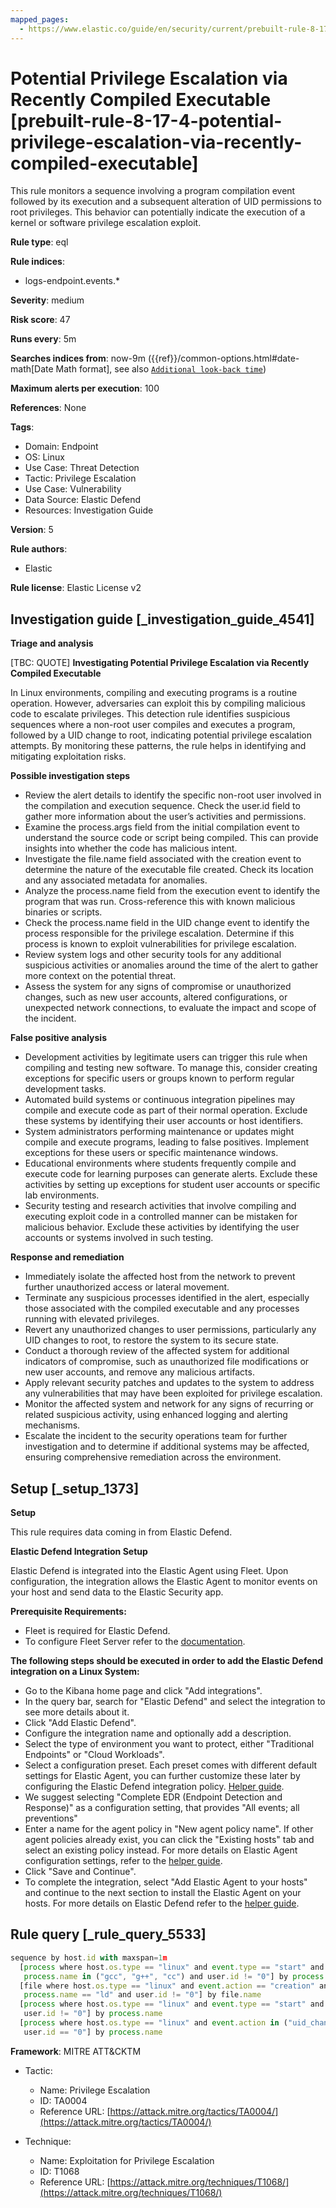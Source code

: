 ```yaml
---
mapped_pages:
  - https://www.elastic.co/guide/en/security/current/prebuilt-rule-8-17-4-potential-privilege-escalation-via-recently-compiled-executable.html
---
```


# Potential Privilege Escalation via Recently Compiled Executable [prebuilt-rule-8-17-4-potential-privilege-escalation-via-recently-compiled-executable]

This rule monitors a sequence involving a program compilation event followed by its execution and a subsequent alteration of UID permissions to root privileges. This behavior can potentially indicate the execution of a kernel or software privilege escalation exploit.

**Rule type**: eql

**Rule indices**:

* logs-endpoint.events.*

**Severity**: medium

**Risk score**: 47

**Runs every**: 5m

**Searches indices from**: now-9m ({{ref}}/common-options.html#date-math[Date Math format], see also [`Additional look-back time`](docs-content://solutions/security/detect-and-alert/create-detection-rule.md#rule-schedule))

**Maximum alerts per execution**: 100

**References**: None

**Tags**:

* Domain: Endpoint
* OS: Linux
* Use Case: Threat Detection
* Tactic: Privilege Escalation
* Use Case: Vulnerability
* Data Source: Elastic Defend
* Resources: Investigation Guide

**Version**: 5

**Rule authors**:

* Elastic

**Rule license**: Elastic License v2

## Investigation guide [_investigation_guide_4541]

**Triage and analysis**

[TBC: QUOTE]
**Investigating Potential Privilege Escalation via Recently Compiled Executable**

In Linux environments, compiling and executing programs is a routine operation. However, adversaries can exploit this by compiling malicious code to escalate privileges. This detection rule identifies suspicious sequences where a non-root user compiles and executes a program, followed by a UID change to root, indicating potential privilege escalation attempts. By monitoring these patterns, the rule helps in identifying and mitigating exploitation risks.

**Possible investigation steps**

* Review the alert details to identify the specific non-root user involved in the compilation and execution sequence. Check the user.id field to gather more information about the user’s activities and permissions.
* Examine the process.args field from the initial compilation event to understand the source code or script being compiled. This can provide insights into whether the code has malicious intent.
* Investigate the file.name field associated with the creation event to determine the nature of the executable file created. Check its location and any associated metadata for anomalies.
* Analyze the process.name field from the execution event to identify the program that was run. Cross-reference this with known malicious binaries or scripts.
* Check the process.name field in the UID change event to identify the process responsible for the privilege escalation. Determine if this process is known to exploit vulnerabilities for privilege escalation.
* Review system logs and other security tools for any additional suspicious activities or anomalies around the time of the alert to gather more context on the potential threat.
* Assess the system for any signs of compromise or unauthorized changes, such as new user accounts, altered configurations, or unexpected network connections, to evaluate the impact and scope of the incident.

**False positive analysis**

* Development activities by legitimate users can trigger this rule when compiling and testing new software. To manage this, consider creating exceptions for specific users or groups known to perform regular development tasks.
* Automated build systems or continuous integration pipelines may compile and execute code as part of their normal operation. Exclude these systems by identifying their user accounts or host identifiers.
* System administrators performing maintenance or updates might compile and execute programs, leading to false positives. Implement exceptions for these users or specific maintenance windows.
* Educational environments where students frequently compile and execute code for learning purposes can generate alerts. Exclude these activities by setting up exceptions for student user accounts or specific lab environments.
* Security testing and research activities that involve compiling and executing exploit code in a controlled manner can be mistaken for malicious behavior. Exclude these activities by identifying the user accounts or systems involved in such testing.

**Response and remediation**

* Immediately isolate the affected host from the network to prevent further unauthorized access or lateral movement.
* Terminate any suspicious processes identified in the alert, especially those associated with the compiled executable and any processes running with elevated privileges.
* Revert any unauthorized changes to user permissions, particularly any UID changes to root, to restore the system to its secure state.
* Conduct a thorough review of the affected system for additional indicators of compromise, such as unauthorized file modifications or new user accounts, and remove any malicious artifacts.
* Apply relevant security patches and updates to the system to address any vulnerabilities that may have been exploited for privilege escalation.
* Monitor the affected system and network for any signs of recurring or related suspicious activity, using enhanced logging and alerting mechanisms.
* Escalate the incident to the security operations team for further investigation and to determine if additional systems may be affected, ensuring comprehensive remediation across the environment.


## Setup [_setup_1373]

**Setup**

This rule requires data coming in from Elastic Defend.

**Elastic Defend Integration Setup**

Elastic Defend is integrated into the Elastic Agent using Fleet. Upon configuration, the integration allows the Elastic Agent to monitor events on your host and send data to the Elastic Security app.

**Prerequisite Requirements:**

* Fleet is required for Elastic Defend.
* To configure Fleet Server refer to the [documentation](docs-content://reference/ingestion-tools/fleet/fleet-server.md).

**The following steps should be executed in order to add the Elastic Defend integration on a Linux System:**

* Go to the Kibana home page and click "Add integrations".
* In the query bar, search for "Elastic Defend" and select the integration to see more details about it.
* Click "Add Elastic Defend".
* Configure the integration name and optionally add a description.
* Select the type of environment you want to protect, either "Traditional Endpoints" or "Cloud Workloads".
* Select a configuration preset. Each preset comes with different default settings for Elastic Agent, you can further customize these later by configuring the Elastic Defend integration policy. [Helper guide](docs-content://solutions/security/configure-elastic-defend/configure-an-integration-policy-for-elastic-defend.md).
* We suggest selecting "Complete EDR (Endpoint Detection and Response)" as a configuration setting, that provides "All events; all preventions"
* Enter a name for the agent policy in "New agent policy name". If other agent policies already exist, you can click the "Existing hosts" tab and select an existing policy instead. For more details on Elastic Agent configuration settings, refer to the [helper guide](docs-content://reference/ingestion-tools/fleet/agent-policy.md).
* Click "Save and Continue".
* To complete the integration, select "Add Elastic Agent to your hosts" and continue to the next section to install the Elastic Agent on your hosts. For more details on Elastic Defend refer to the [helper guide](docs-content://solutions/security/configure-elastic-defend/install-elastic-defend.md).


## Rule query [_rule_query_5533]

```js
sequence by host.id with maxspan=1m
  [process where host.os.type == "linux" and event.type == "start" and event.action == "exec" and
   process.name in ("gcc", "g++", "cc") and user.id != "0"] by process.args
  [file where host.os.type == "linux" and event.action == "creation" and event.type == "creation" and
   process.name == "ld" and user.id != "0"] by file.name
  [process where host.os.type == "linux" and event.type == "start" and event.action == "exec" and
   user.id != "0"] by process.name
  [process where host.os.type == "linux" and event.action in ("uid_change", "guid_change") and event.type == "change" and
   user.id == "0"] by process.name
```

**Framework**: MITRE ATT&CKTM

* Tactic:

    * Name: Privilege Escalation
    * ID: TA0004
    * Reference URL: [https://attack.mitre.org/tactics/TA0004/](https://attack.mitre.org/tactics/TA0004/)

* Technique:

    * Name: Exploitation for Privilege Escalation
    * ID: T1068
    * Reference URL: [https://attack.mitre.org/techniques/T1068/](https://attack.mitre.org/techniques/T1068/)



